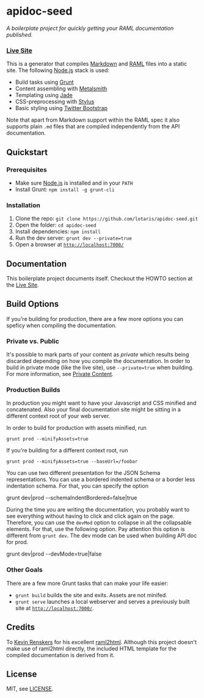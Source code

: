 # apidoc-seed

*A boilerplate project for quickly getting your RAML documentation published.*

### [Live Site](https://lotaris.github.com/apidoc-seed)

This is a generator that compiles [Markdown][md] and [RAML][raml] files into a
static site. The following [Node.js][node] stack is used:

 - Build tasks using [Grunt][grunt]
 - Content assembling with [Metalsmith][metalsmith]
 - Templating using [Jade][jade]
 - CSS-preprocessing with [Stylus][stylus]
 - Basic styling using [Twitter Bootstrap][bootstrap]

Note that apart from Markdown support within the RAML spec it also supports 
plain `.md` files that are compiled independently from the API documentation.


## Quickstart

### Prerequisites

  - Make sure [Node.js][node] is installed and in your `PATH`
  - Install Grunt: `npm install -g grunt-cli`


### Installation

  1. Clone the repo: `git clone https://github.com/lotaris/apidoc-seed.git`
  2. Open the folder: `cd apidoc-seed`
  3. Install dependencies: `npm install`
  4. Run the dev server: `grunt dev --private=true`
  5. Open a browser at [`http://localhost:7000/`](http://localhost:7000/)


## Documentation

This boilerplate project documents itself. Checkout the HOWTO section at the
[Live Site](https://lotaris.github.com/apidoc-seed).


## Build Options

If you're building for production, there are a few more options you can speficy
when compiling the documentation.

### Private vs. Public

It's possible to mark parts of your content as *private* which results being
discarded depending on how you compile the documentation. In order to build in
private mode (like the live site), use `--private=true` when building. For 
more information, see [Private Content][doc-private].

### Production Builds

In production you might want to have your Javascript and CSS minified and 
concatenated. Also your final documentation site might be sitting in a 
different context root of your web server.

In order to build for production with assets minified, run

	grunt prod --minifyAssets=true

If you're building for a different context root, run

	grunt prod --minifyAssets=true --baseUrl=/foobar

You can use two different presentation for the JSON Schema representations. You can use a bordered indented schema or
a border less indentation schema. For that, you can specify the option

  grunt dev|prod --schemaIndentBordered=false|true
  
During the time you are writing the documentation, you probably want to see everything without having to click and click
again on the page. Therefore, you can use the `devMod` option to collapse in all the collapsable elements. For that, use
the following option. Pay attention this option is different from `grunt dev`. The dev mode can be used when building 
API doc for prod.

  grunt dev|prod --devMode=true|false

### Other Goals

There are a few more Grunt tasks that can make your life easier:

 - `grunt build` builds the site and exits. Assets are not minifed.
 - `grunt serve` launches a local webserver and serves a previously built site
   at [`http://localhost:7000/`](http://localhost:7000/).

## Credits

To [Kevin Renskers](https://github.com/kevinrenskers) for his excellent
[raml2html](https://github.com/kevinrenskers/raml2html). Although this project
doesn't make use of raml2html directly, the included HTML template for the 
compiled documentation is derived from it.


## License

MIT, see [LICENSE](LICENSE).


[node]: http://nodejs.org/
[md]: http://daringfireball.net/projects/markdown/syntax
[raml]: http://raml.org/
[grunt]: http://gruntjs.com/
[metalsmith]: http://www.metalsmith.io/
[jade]: http://jade-lang.com/
[stylus]: http://learnboost.github.io/stylus/
[bootstrap]: http://getbootstrap.com/
[doc-private]: http://lotaris.github.io/apidoc-seed/howto/private-content/